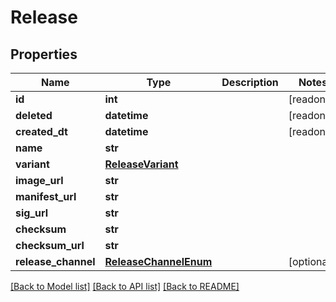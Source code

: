 # Release


## Properties
Name | Type | Description | Notes
------------ | ------------- | ------------- | -------------
**id** | **int** |  | [readonly] 
**deleted** | **datetime** |  | [readonly] 
**created_dt** | **datetime** |  | [readonly] 
**name** | **str** |  | 
**variant** | [**ReleaseVariant**](ReleaseVariant.md) |  | 
**image_url** | **str** |  | 
**manifest_url** | **str** |  | 
**sig_url** | **str** |  | 
**checksum** | **str** |  | 
**checksum_url** | **str** |  | 
**release_channel** | [**ReleaseChannelEnum**](ReleaseChannelEnum.md) |  | [optional] 

[[Back to Model list]](../README.md#documentation-for-models) [[Back to API list]](../README.md#documentation-for-api-endpoints) [[Back to README]](../README.md)


